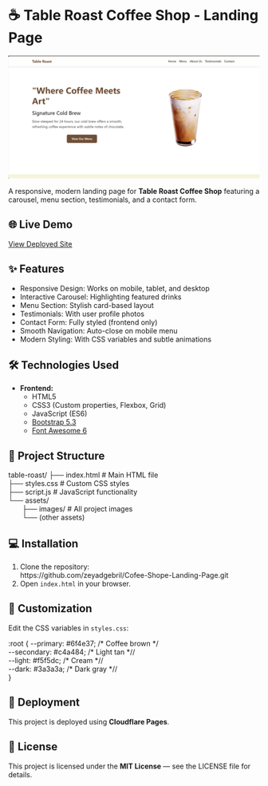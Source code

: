 <h1>☕ Table Roast Coffee Shop - Landing Page</h1>

  <div class="section">
    <img src="https://github.com/zeyadgebril/Cofee-Shope-Landing-Page/blob/main/assets/images/Screenshot%202025-05-18%20020817.png?raw=true" class="preview-img">
    <p>A responsive, modern landing page for <strong>Table Roast Coffee Shop</strong> featuring a carousel, menu section, testimonials, and a contact form.</p>
  </div>

  <div class="section">
    <h2>🌐 Live Demo</h2>
    <p><a href="https://cofee-shope-landing-page.pages.dev/" target="_blank">View Deployed Site</a></p>
  </div>

  <div class="section">
    <h2>✨ Features</h2>
    <ul>
      <li>Responsive Design: Works on mobile, tablet, and desktop</li>
      <li>Interactive Carousel: Highlighting featured drinks</li>
      <li>Menu Section: Stylish card-based layout</li>
      <li>Testimonials: With user profile photos</li>
      <li>Contact Form: Fully styled (frontend only)</li>
      <li>Smooth Navigation: Auto-close on mobile menu</li>
      <li>Modern Styling: With CSS variables and subtle animations</li>
    </ul>
  </div>

  <div class="section">
    <h2>🛠️ Technologies Used</h2>
    <ul>
      <li><strong>Frontend:</strong>
        <ul>
          <li>HTML5</li>
          <li>CSS3 (Custom properties, Flexbox, Grid)</li>
          <li>JavaScript (ES6)</li>
          <li><a href="https://getbootstrap.com/" target="_blank">Bootstrap 5.3</a></li>
          <li><a href="https://fontawesome.com/" target="_blank">Font Awesome 6</a></li>
        </ul>
      </li>
    </ul>
  </div>

  <div class="section">
    <h2>📂 Project Structure</h2>
    <div class="code-block">
table-roast/
├── index.html          # Main HTML file<br>
├── styles.css          # Custom CSS styles<br>
├── script.js           # JavaScript functionality<br>
└── assets/<br>
  ├── images/           # All project images<br>
  └── (other assets)
    </div>
  </div>

  <div class="section">
    <h2>💻 Installation</h2>
    <ol>
      <li>Clone the repository:
        <div class="code-block">https://github.com/zeyadgebril/Cofee-Shope-Landing-Page.git</div>
      </li>
      <li>Open <code>index.html</code> in your browser.</li>
    </ol>
  </div>

  <div class="section">
    <h2>🎨 Customization</h2>
    <p>Edit the CSS variables in <code>styles.css</code>:</p>
    <div class="code-block">
:root {
  --primary: #6f4e37;    /* Coffee brown */</br>
  --secondary: #c4a484;  /* Light tan *//</br>
  --light: #f5f5dc;      /* Cream *//</br>
  --dark: #3a3a3a;       /* Dark gray *//</br>
}</br>
    </div>
  </div>

  <div class="section">
    <h2>🚀 Deployment</h2>
    <p>This project is deployed using <strong>Cloudflare Pages</strong>.</p>
  </div>

  <div class="section">
    <h2>📄 License</h2>
    <p>This project is licensed under the <strong>MIT License</strong> — see the LICENSE file for details.</p>
  </div>

